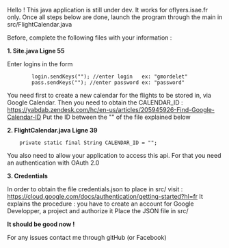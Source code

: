 Hello ! This java application is still under dev.
It works for oflyers.isae.fr only.
Once all steps below are done, launch the program through the main in src/FlightCalendar.java

Before, complete the following files with your information :

**1. Site.java Ligne 55**

Enter logins in the form
            
	    	login.sendKeys(""); //enter login   ex: "gmordelet"
            pass.sendKeys(""); //enter password ex: "password"
	
You need first to create a new calendar for the flights to be stored in, via Google Calendar.
Then you need to obtain the CALENDAR_ID : https://yabdab.zendesk.com/hc/en-us/articles/205945926-Find-Google-Calendar-ID
Put the ID between the "" of the file explained below

**2. FlightCalendar.java Ligne 39**

		private static final String CALENDAR_ID = "";

You also need to allow your application to access this api. For that you need an authentication with OAuth 2.0

**3. Credentials**

In order to obtain the file credentials.json to place in src/ visit : https://cloud.google.com/docs/authentication/getting-started?hl=fr
It explains the procedure : you have to create an account for Google Developper, a project and authorize it
Place the JSON file in src/

**It should be good now !**

For any issues contact me through gitHub (or Facebook)
